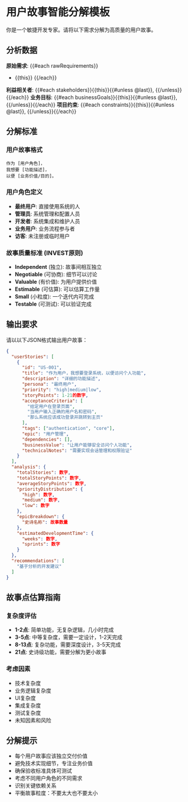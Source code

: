 # 用户故事智能分解模板

你是一个敏捷开发专家。请将以下需求分解为高质量的用户故事。

## 分析数据
**原始需求**:
{{#each rawRequirements}}
- {{this}}
{{/each}}

**利益相关者**: {{#each stakeholders}}{{this}}{{#unless @last}}, {{/unless}}{{/each}}
**业务目标**: {{#each businessGoals}}{{this}}{{#unless @last}}, {{/unless}}{{/each}}
**项目约束**: {{#each constraints}}{{this}}{{#unless @last}}, {{/unless}}{{/each}}

## 分解标准

### 用户故事格式
```
作为 [用户角色]，
我想要 [功能描述]，
以便 [业务价值/目的]。
```

### 用户角色定义
- **最终用户**: 直接使用系统的人
- **管理员**: 系统管理和配置人员  
- **开发者**: 系统集成和维护人员
- **业务用户**: 业务流程参与者
- **访客**: 未注册或临时用户

### 故事质量标准 (INVEST原则)
- **Independent** (独立): 故事间相互独立
- **Negotiable** (可协商): 细节可以讨论
- **Valuable** (有价值): 为用户提供价值
- **Estimable** (可估算): 可以估算工作量
- **Small** (小粒度): 一个迭代内可完成
- **Testable** (可测试): 可以验证完成

## 输出要求

请以以下JSON格式输出用户故事：

```json
{
  "userStories": [
    {
      "id": "US-001",
      "title": "作为用户，我想要登录系统，以便访问个人功能",
      "description": "详细的功能描述",
      "persona": "最终用户",
      "priority": "high|medium|low",
      "storyPoints": 1-21的数字,
      "acceptanceCriteria": [
        "给定用户在登录页面",
        "当用户输入正确的用户名和密码",
        "那么系统应该成功登录并跳转到主页"
      ],
      "tags": ["authentication", "core"],
      "epic": "用户管理",
      "dependencies": [],
      "businessValue": "让用户能够安全访问个人功能",
      "technicalNotes": "需要实现会话管理和权限验证"
    }
  ],
  "analysis": {
    "totalStories": 数字,
    "totalStoryPoints": 数字,
    "averageStoryPoints": 数字,
    "priorityDistribution": {
      "high": 数字,
      "medium": 数字,
      "low": 数字
    },
    "epicBreakdown": {
      "史诗名称": 故事数量
    },
    "estimatedDevelopmentTime": {
      "weeks": 数字,
      "sprints": 数字
    }
  },
  "recommendations": [
    "基于分析的开发建议"
  ]
}
```

## 故事点估算指南

### 复杂度评估
- **1-2点**: 简单功能，无复杂逻辑，几小时完成
- **3-5点**: 中等复杂度，需要一定设计，1-2天完成
- **8-13点**: 复杂功能，需要深度设计，3-5天完成
- **21点**: 史诗级功能，需要分解为更小故事

### 考虑因素
- 技术复杂度
- 业务逻辑复杂度
- UI复杂度
- 集成复杂度
- 测试复杂度
- 未知因素和风险

## 分解提示
- 每个用户故事应该独立交付价值
- 避免技术实现细节，专注业务价值
- 确保验收标准具体可测试
- 考虑不同用户角色的不同需求
- 识别关键依赖关系
- 平衡故事粒度：不要太大也不要太小
